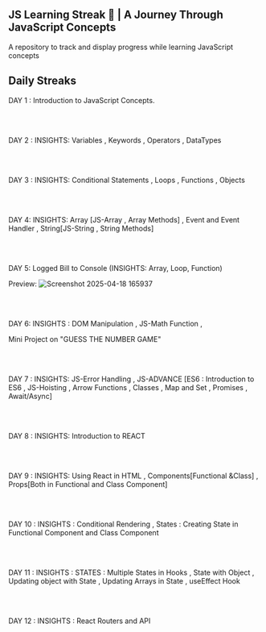 
<h2>JS Learning Streak 📘 | A Journey Through JavaScript Concepts</h2>
A repository to track and display progress while learning JavaScript concepts

<h2>Daily Streaks</h2>

DAY 1 :
Introduction to JavaScript Concepts.

<br></br>

DAY 2 :
INSIGHTS:  Variables , Keywords , Operators , DataTypes

<br></br>

DAY 3 : 
INSIGHTS: Conditional Statements , Loops , Functions , Objects

<br></br>


DAY 4:
INSIGHTS: Array [JS-Array , Array Methods] , Event and Event Handler , String[JS-String , String Methods] 


<br></br>

DAY 5:
Logged Bill to Console
(INSIGHTS: Array, Loop, Function)

Preview:
![Screenshot 2025-04-18 165937](https://github.com/user-attachments/assets/771a53d2-1078-4e2f-b942-23d4acbfa5b3)




<br></br>


DAY 6:
INSIGHTS : DOM Manipulation ,  JS-Math Function , 

Mini Project on "GUESS THE NUMBER GAME"


<br></br>


DAY 7 :
INSIGHTS: JS-Error Handling , JS-ADVANCE [ES6 : Introduction to ES6 , JS-Hoisting , Arrow Functions , Classes , Map and Set , Promises ,  Await/Async]



<br></br>

DAY 8 : 
INSIGHTS: Introduction to REACT 


<br></br>


DAY 9 : 
INSIGHTS: Using React in HTML , Components[Functional &Class] , Props[Both in Functional and Class Component]


<br></br>

DAY 10 :
INSIGHTS : Conditional Rendering , States : Creating State in Functional Component and Class Component 


<br></br>

DAY 11 :
INSIGHTS : STATES : Multiple States in Hooks , State with Object , Updating object with State , Updating Arrays in State , useEffect Hook


<br></br>

DAY 12 :
INSIGHTS : React Routers and API



